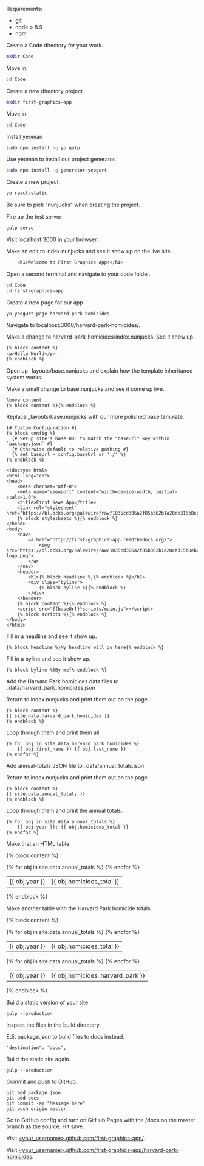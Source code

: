 Requirements:

* git
* node > 8.9
* npm

Create a Code directory for your work.

```bash
mkdir Code
```

Move in.

```bash
cd Code
```

Create a new directory project

```bash
mkdir first-graphics-app
```

Move in.

```bash
cd Code
```

Install yeoman

```bash
sudo npm install -g yo gulp
```

Use yeoman to install our project generator.

```bash
sudo npm install -g generator-yeogurt
```

Create a new project.

```bash
yo react-static
```

Be sure to pick "nunjucks" when creating the project.

Fire up the test server

```bash
gulp serve
```

Visit localhost:3000 in your browser.

Make an edit to index.nunjucks and see it show up on the live site.

```html
    <h1>Welcome to First Graphics App!</h1>
```

Open a second terminal and navigate to your code folder.

```bash
cd Code
cd first-graphics-app
```

Create a new page for our app

```
yo yeogurt:page harvard-park-homicides
```

Navigate to localhost:3000/harvard-park-homicides/.

Make a change to harvard-park-homicides/index.nunjucks. See it show up.

```html
{% block content %}
<p>Hello World</p>
{% endblock %}
```

Open up _layouts/base.nunjucks and explain how the template inheritance system works.

Make a small change to base.nunjucks and see it come up live.

```nunjucks
Above content
{% block content %}{% endblock %}
```

Replace _layouts/base.nunjucks with our more polished base template.

```nunjucks
{# Custom Configuration #}
{% block config %}
  {# Setup site's base URL to match the "baseUrl" key within `package.json` #}
  {# Otherwise default to relative pathing #}
  {% set baseUrl = config.baseUrl or './' %}
{% endblock %}

<!doctype html>
<html lang="en">
<head>
    <meta charset="utf-8">
    <meta name="viewport" content="width=device-width, initial-scale=1.0">
    <title>First News App</title>
    <link rel="stylesheet" href="https://bl.ocks.org/palewire/raw/1035cd306a2f85b362b1a20ce315b8eb/base.css">
    {% block stylesheets %}{% endblock %}
</head>
<body>
    <nav>
        <a href="http://first-graphics-app.readthedocs.org/">
            <img src="https://bl.ocks.org/palewire/raw/1035cd306a2f85b362b1a20ce315b8eb/ire-logo.png">
        </a>
    </nav>
    <header>
        <h1>{% block headline %}{% endblock %}</h1>
        <div class="byline">
            {% block byline %}{% endblock %}
        </div>
    </header>
    {% block content %}{% endblock %}
    <script src="{{baseUrl}}scripts/main.js"></script>
    {% block scripts %}{% endblock %}
</body>
</html>
```

Fill in a headline and see it show up.

```
{% block headline %}My headline will go here{% endblock %}
```

Fill in a byline and see it show up.

```
{% block byline %}By me{% endblock %}
```

Add the Harvard Park homicides data files to _data/harvard_park_homicides.json

Return to index.nunjucks and print them out on the page.

```
{% block content %}
{{ site.data.harvard_park_homicides }}
{% endblock %}
```

Loop through them and print them all.

```
{% for obj in site.data.harvard_park_homicides %}
    {{ obj.first_name }} {{ obj.last_name }}
{% endfor %}
```

Add annual-totals JSON file to _data/annual_totals.json

Return to index.nunjucks and print them out on the page.

```
{% block content %}
{{ site.data.annual_totals }}
{% endblock %}
```

Loop through them and print the annual totals.

```
{% for obj in site.data.annual_totals %}
    {{ obj.year }}: {{ obj.homicides_total }}
{% endfor %}
```

Make that an HTML table.

{% block content %}
<table>
{% for obj in site.data.annual_totals %}
    <tr>
        <td>{{ obj.year }}</td>
        <td>{{ obj.homicides_total }}</td>
    </tr>
{% endfor %}
</table>
{% endblock %}

Make another table with the Harvard Park homicide totals.

{% block content %}
<table>
{% for obj in site.data.annual_totals %}
    <tr>
        <td>{{ obj.year }}</td>
        <td>{{ obj.homicides_total }}</td>
    </tr>
{% endfor %}
</table>

<table>
{% for obj in site.data.annual_totals %}
    <tr>
        <td>{{ obj.year }}</td>
        <td>{{ obj.homicides_harvard_park }}</td>
    </tr>
{% endfor %}
</table>
{% endblock %}


Build a static version of your site

```
gulp --production
```

Inspect the files in the build directory.

Edit package.json to build files to docs instead.

```
"destination": "docs",
```

Build the static site again.

```
gulp --production
```

Commit and push to GitHub.

```
git add package.json
git add docs
git commit -am "Message here"
git push origin master
```

Go to GitHub config and turn on GitHub Pages with the /docs on the master branch as the source. Hit save.

Visit [<your_username>.github.com/first-graphics-app/](https://ireapps.github.io/first-graphics-app/).

Visit [<your_username>.github.com/first-graphics-app/harvard-park-homicides](https://ireapps.github.io/first-graphics-app/harvard-park-homicides/).
